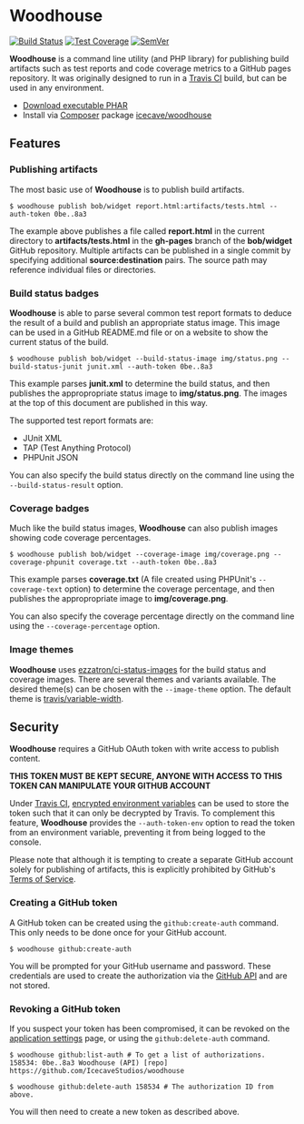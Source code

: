 # Woodhouse

[![Build Status]](https://travis-ci.org/IcecaveStudios/woodhouse)
[![Test Coverage]](https://coveralls.io/r/IcecaveStudios/woodhouse?branch=develop)
[![SemVer]](http://semver.org)

**Woodhouse** is a command line utility (and PHP library) for publishing build artifacts such as test reports and code
coverage metrics to a GitHub pages repository. It was originally designed to run in a [Travis CI](http://travis-ci.org)
build, but can be used in any environment.

* [Download executable PHAR](http://icecavestudios.github.io/woodhouse/woodhouse)
* Install via [Composer](http://getcomposer.org) package [icecave/woodhouse](https://packagist.org/packages/icecave/woodhouse)

## Features

### Publishing artifacts

The most basic use of **Woodhouse** is to publish build artifacts.

    $ woodhouse publish bob/widget report.html:artifacts/tests.html --auth-token 0be..8a3

The example above publishes a file called **report.html** in the current directory to
**artifacts/tests.html** in the **gh-pages** branch of the **bob/widget** GitHub repository.
Multiple artifacts can be published in a single commit by specifying additional **source:destination** pairs.
The source path may reference individual files or directories.

### Build status badges

**Woodhouse** is able to parse several common test report formats to deduce the result of a build
and publish an appropriate status image. This image can be used in a GitHub README.md file or on
a website to show the current status of the build.

    $ woodhouse publish bob/widget --build-status-image img/status.png --build-status-junit junit.xml --auth-token 0be..8a3

This example parses **junit.xml** to determine the build status, and then publishes the appropropriate
status image to **img/status.png**. The images at the top of this document are
published in this way.

The supported test report formats are:
 * JUnit XML
 * TAP (Test Anything Protocol)
 * PHPUnit JSON

You can also specify the build status directly on the command line using the `--build-status-result` option.

### Coverage badges

Much like the build status images, **Woodhouse** can also publish images showing code coverage percentages.

    $ woodhouse publish bob/widget --coverage-image img/coverage.png --coverage-phpunit coverage.txt --auth-token 0be..8a3

This example parses **coverage.txt** (A file created using PHPUnit's `--coverage-text` option) to determine
the coverage percentage, and then publishes the appropropriate image to **img/coverage.png**.

You can also specify the coverage percentage directly on the command line using the `--coverage-percentage` option.

### Image themes

**Woodhouse** uses [ezzatron/ci-status-images](https://github.com/ezzatron/ci-status-images) for the build status and
coverage images. There are several themes and variants available. The desired theme(s) can be chosen with the
`--image-theme` option. The default theme is [travis/variable-width](https://github.com/ezzatron/ci-status-images/tree/master/img/travis).

## Security

**Woodhouse** requires a GitHub OAuth token with write access to publish content.

**THIS TOKEN MUST BE KEPT SECURE, ANYONE WITH ACCESS TO THIS TOKEN CAN MANIPULATE YOUR GITHUB ACCOUNT**

Under [Travis CI](http://travis-ci.org), [encrypted environment variables](http://about.travis-ci.org/docs/user/build-configuration/#Secure-environment-variables)
can be used to store the token such that it can only be decrypted by Travis. To complement this feature, **Woodhouse**
provides the `--auth-token-env` option to read the token from an environment variable, preventing it from being logged
to the console.

Please note that although it is tempting to create a separate GitHub account solely for publishing of artifacts, this is explicitly
prohibited by GitHub's [Terms of Service](https://help.github.com/articles/github-terms-of-service).

### Creating a GitHub token

A GitHub token can be created using the `github:create-auth` command. This only needs to be done once for your GitHub
account.

    $ woodhouse github:create-auth

You will be prompted for your GitHub username and password. These credentials are used to create the authorization via
the [GitHub API](http://developer.github.com/v3/oauth/#create-a-new-authorization) and are not stored.

### Revoking a GitHub token

If you suspect your token has been compromised, it can be revoked on the [application settings](https://github.com/settings/applications)
page, or using the `github:delete-auth` command.

    $ woodhouse github:list-auth # To get a list of authorizations.
    158534: 0be..8a3 Woodhouse (API) [repo] https://github.com/IcecaveStudios/woodhouse

    $ woodhouse github:delete-auth 158534 # The authorization ID from above.

You will then need to create a new token as described above.

<!-- references -->
[Build Status]: https://travis-ci.org/IcecaveStudios/woodhouse.png?branch=develop
[Test Coverage]: https://coveralls.io/repos/IcecaveStudios/woodhouse/badge.png?branch=develop
[SemVer]: http://calm-shore-6115.herokuapp.com/?label=semver&value=0.5.1&color=yellow
